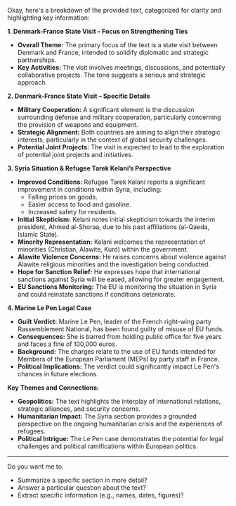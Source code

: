 Okay, here's a breakdown of the provided text, categorized for clarity and highlighting key information:

**1. Denmark-France State Visit – Focus on Strengthening Ties**

*   **Overall Theme:** The primary focus of the text is a state visit between Denmark and France, intended to solidify diplomatic and strategic partnerships.
*   **Key Activities:** The visit involves meetings, discussions, and potentially collaborative projects. The tone suggests a serious and strategic approach.

**2. Denmark-France State Visit – Specific Details**

*   **Military Cooperation:** A significant element is the discussion surrounding defense and military cooperation, particularly concerning the provision of weapons and equipment.
*   **Strategic Alignment:** Both countries are aiming to align their strategic interests, particularly in the context of global security challenges.
*   **Potential Joint Projects:** The visit is expected to lead to the exploration of potential joint projects and initiatives.

**3. Syria Situation & Refugee Tarek Kelani’s Perspective**

*   **Improved Conditions:** Refugee Tarek Kelani reports a significant improvement in conditions within Syria, including:
    *   Falling prices on goods.
    *   Easier access to food and gasoline.
    *   Increased safety for residents.
*   **Initial Skepticism:** Kelani notes initial skepticism towards the interim president, Ahmed al-Shoraa, due to his past affiliations (al-Qaeda, Islamic State).
*   **Minority Representation:** Kelani welcomes the representation of minorities (Christian, Alawite, Kurd) within the government.
*   **Alawite Violence Concerns:**  He raises concerns about violence against Alawite religious minorities and the investigation being conducted.
*   **Hope for Sanction Relief:**  He expresses hope that international sanctions against Syria will be eased, allowing for greater engagement.
*   **EU Sanctions Monitoring:** The EU is monitoring the situation in Syria and could reinstate sanctions if conditions deteriorate.

**4. Marine Le Pen Legal Case**

*   **Guilt Verdict:** Marine Le Pen, leader of the French right-wing party Rassemblement National, has been found guilty of misuse of EU funds.
*   **Consequences:**  She is barred from holding public office for five years and faces a fine of 100,000 euros.
*   **Background:** The charges relate to the use of EU funds intended for Members of the European Parliament (MEPs) by party staff in France.
*   **Political Implications:** The verdict could significantly impact Le Pen's chances in future elections.

**Key Themes and Connections:**

*   **Geopolitics:** The text highlights the interplay of international relations, strategic alliances, and security concerns.
*   **Humanitarian Impact:** The Syria section provides a grounded perspective on the ongoing humanitarian crisis and the experiences of refugees.
*   **Political Intrigue:** The Le Pen case demonstrates the potential for legal challenges and political ramifications within European politics.

---

Do you want me to:

*   Summarize a specific section in more detail?
*   Answer a particular question about the text?
*   Extract specific information (e.g., names, dates, figures)?